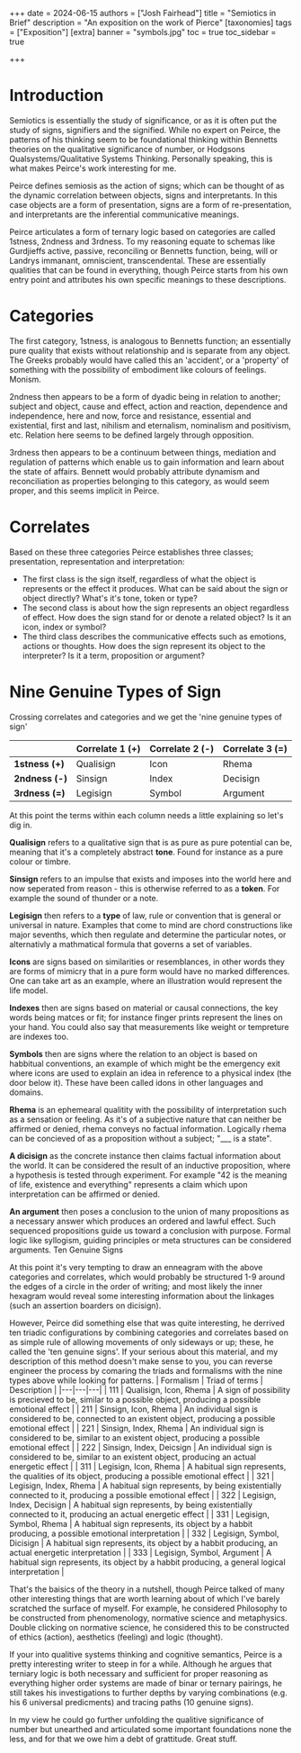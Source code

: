 +++
date = 2024-06-15
authors = ["Josh Fairhead"]
title = "Semiotics in Brief"
description = "An exposition on the work of Pierce"
[taxonomies]
tags = ["Exposition"]
[extra]
banner = "symbols.jpg"
toc = true
toc_sidebar = true

+++

# Introduction

Semiotics is essentially the study of significance, or as it is often put the study of signs, signifiers and the signified. While no expert on Peirce, the patterns of his thinking seem to be foundational thinking within Bennetts theories on the qualitative significance of number, or Hodgsons Qualsystems/Qualitative Systems Thinking. Personally speaking, this is what makes Peirce's work interesting for me.

Peirce defines semiosis as the action of signs; which can be thought of as the dynamic correlation between objects, signs and interpretants. In this case objects are a form of presentation, signs are a form of re-presentation, and interpretants are the inferential communicative meanings.

Peirce articulates a form of ternary logic based on categories are called 1stness, 2ndness and 3rdness. To my reasoning equate to schemas like Gurdjieffs active, passive, reconciling or Bennetts function, being, will or Landrys immanant, omniscient, transcendental. These are essentially qualities that can be found in everything, though Peirce starts from his own entry point and attributes his own specific meanings to these descriptions.

# Categories

The first category, 1stness, is analogous to Bennetts function; an essentially pure quality that exists without relationship and is separate from any object. The Greeks probably would have called this an 'accident', or a 'property' of something with the possibility of embodiment like colours of feelings. Monism.

2ndness then appears to be a form of dyadic being in relation to another; subject and object, cause and effect, action and reaction, dependence and independence, here and now, force and resistance, essential and existential, first and last, nihilism and eternalism, nominalism and positivism, etc. Relation here seems to be defined largely through opposition.

3rdness then appears to be a continuum between things, mediation and regulation of patterns which enable us to gain information and learn about the state of affairs. Bennett would probably attribute dynamism and reconciliation as properties belonging to this category, as would seem proper, and this seems implicit in Peirce.

# Correlates

Based on these three categories Peirce establishes three classes; presentation, representation and interpretation:

- The first class is the sign itself, regardless of what the object is represents or the effect it produces. What can be said about the sign or object directly? What's it's tone, token or type?
- The second class is about how the sign represents an object regardless of effect. How does the sign stand for or denote a related object? Is it an icon, index or symbol?
- The third class describes the communicative effects such as emotions, actions or thoughts. How does the sign represent its object to the interpreter? Is it a term, proposition or argument?

# Nine Genuine Types of Sign

Crossing correlates and categories and we get the 'nine genuine types of sign'

| | Correlate 1 (+) | Correlate 2 (-) | Correlate 3 (=) |
|---|---|---|---|
| **1stness (+)** |	Qualisign |	Icon | Rhema |
| **2ndness (-)** |	Sinsign | Index | Decisign | 
| **3rdness (=)** |	Legisign | Symbol | Argument |

At this point the terms within each column needs a little explaining so let's dig in.

**Qualisign** refers to a qualitative sign that is as pure as pure potential can be, meaning that it's a completely abstract **tone**. Found for instance as a pure colour or timbre.

**Sinsign** refers to an impulse that exists and imposes into the world here and now seperated from reason - this is otherwise referred to as a **token**. For example the sound of thunder or a note.

**Legisign** then refers to a **type** of law, rule or convention that is general or universal in nature. Examples that come to mind are chord constructions like major sevenths, which then regulate and determine the particular notes, or alternativly a mathmatical formula that governs a set of variables.

**Icons** are signs based on similarities or resemblances, in other words they are forms of mimicry that in a pure form would have no marked differences. One can take art as an example, where an illustration would represent the life model.

**Indexes** then are signs based on material or causal connections, the key words being matces or fit; for instance finger prints represent the lines on your hand. You could also say that measurements like weight or tempreture are indexes too.

**Symbols** then are signs where the relation to an object is based on habbitual conventions, an example of which might be the emergency exit where icons are used to explain an idea in reference to a physical index (the door below it). These have been called idons in other languages and domains.

**Rhema** is an ephemearal qualitity with the possibility of interpretation such as a sensation or feeling. As it's of a subjective nature that can neither be affirmed or denied, rhema conveys no factual information. Logically rhema can be concieved of as a proposition without a subject; "___ is a state".

**A dicisign** as the concrete instance then claims factual information about the world. It can be considered the result of an inductive proposition, where a hypothesis is tested through experiment. For example "42 is the meaning of life, existence and everything" represents a claim which upon interpretation can be affirmed or denied.

**An argument** then poses a conclusion to the union of many propositions as a necessary answer which produces an ordered and lawful effect. Such sequenced propositions guide us toward a conclusion with purpose. Formal logic like syllogism, guiding principles or meta structures can be considered arguments.
Ten Genuine Signs

At this point it's very tempting to draw an enneagram with the above categories and correlates, which would probably be structured 1-9 around the edges of a circle in the order of writing; and most likely the inner hexagram would reveal some interesting information about the linkages (such an assertion boarders on dicisign).

However, Peirce did something else that was quite interesting, he derrived ten triadic configurations by combining categories and correlates based on as simple rule of allowing movements of only sideways or up; these, he called the 'ten genuine signs'. If your serious about this material, and my description of this method doesn't make sense to you, you can reverse engineer the process by comaring the triads and formalisms with the nine types above while looking for patterns.
| Formalism | Triad of terms | Description |
|---|---|---|
| 111 |	Qualisign, Icon, Rhema | A sign of possibility is precieved to be, similar to a possible object, producing a possible emotional effect |
| 211 |	Sinsign, Icon, Rhema | An individual sign is considered to be, connected to an existent object, producing a possible emotional effect |
| 221 |	Sinsign, Index, Rhema |	An individual sign is considered to be, similar to an existent object, producing a possible emotional effect |
| 222 |	Sinsign, Index, Deicsign | An individual sign is considered to be, similar to an existent object, producing an actual energetic effect |
| 311 |	Legisign, Icon, Rhema | A habitual sign represents, the qualities of its object, producing a possible emotional effect |
| 321 |	Legisign, Index, Rhema | A habitual sign represents, by being existentially connected to it, producing a possible emotional effect |
| 322 |	Legisign, Index, Decisign | A habitual sign represents, by being existentially connected to it, producing an actual energetic effect |
| 331 |	Legisign, Symbol, Rhema | A habitual sign represents, its object by a habbit producing, a possible emotional interpretation |
| 332 |	Legisign, Symbol, Dicisign | A habitual sign represents, its object by a habbit producing, an actual energetic interpretation |
| 333 |	Legisign, Symbol, Argument | A habitual sign represents, its object by a habbit producing, a general logical interpretation | 

That's the baisics of the theory in a nutshell, though Peirce talked of many other interesting things that are worth learning about of which I've barely scratched the surface of myself. For example, he considered Philosophy to be constructed from phenomenology, normative science and metaphysics. Double clicking on normative science, he considered this to be constructed of ethics (action), aesthetics (feeling) and logic (thought).

If your into qualitive systems thinking and cognitive semantics, Peirce is a pretty interesting writer to steep in for a while. Although he argues that terniary logic is both necessary and sufficient for proper reasoning as everything higher order systems are made of binar or ternary pairings, he still takes his investigations to further depths by varying combinations (e.g. his 6 universal predicments) and tracing paths (10 genuine signs).

In my view he could go further unfolding the qualitive significance of number but unearthed and articulated some important foundations none the less, and for that we owe him a debt of grattitude. Great stuff.

